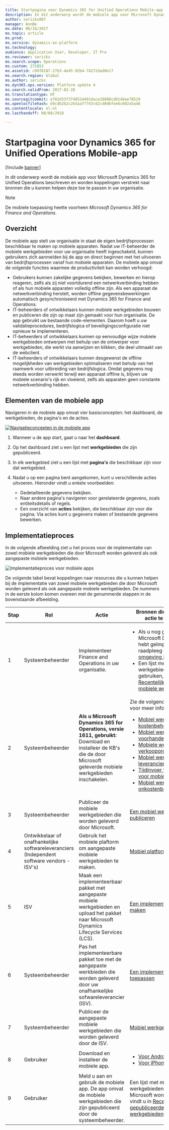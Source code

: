 ```yaml
---
title: Startpagina voor Dynamics 365 for Unified Operations Mobile-app
description: In dit onderwerp wordt de mobiele app voor Microsoft Dynamics 365 for Unified Operations beschreven en worden koppelingen verstrekt naar bronnen die u kunnen helpen deze toe te passen in uw organisatie.
author: sericks007
manager: AnnBe
ms.date: 06/16/2017
ms.topic: article
ms.prod: 
ms.service: dynamics-ax-platform
ms.technology: 
audience: Application User, Developer, IT Pro
ms.reviewer: sericks
ms.search.scope: Operations
ms.custom: 272853
ms.assetid: c99f818f-27b3-4e45-92b4-74272dad0e17
ms.search.region: Global
ms.author: sericks
ms.dyn365.ops.version: Platform update 4
ms.search.validFrom: 2017-02-28
ms.translationtype: HT
ms.sourcegitcommit: e782d33f3748524491dace28008cd9148ae70529
ms.openlocfilehash: b9cdb2b2c2b5aaf7743cd2cd0dbfee6c602a5a46
ms.contentlocale: nl-nl
ms.lasthandoff: 08/08/2018

---
```


# <a name="dynamics-365-for-unified-operations-mobile-app-home-page"></a>Startpagina voor Dynamics 365 for Unified Operations Mobile-app

[!include [banner](../includes/banner.md)]

In dit onderwerp wordt de mobiele app voor Microsoft Dynamics 365 for Unified Operations beschreven en worden koppelingen verstrekt naar bronnen die u kunnen helpen deze toe te passen in uw organisatie.

> [!NOTE]
> De mobiele toepassing heette voorheen *Microsoft Dynamics 365 for Finance and Operations*.

<a name="overview"></a>Overzicht
--------

De mobiele app stelt uw organisatie in staat de eigen bedrijfsprocessen beschikbaar te maken op mobiele apparaten. Nadat uw IT-beheerder de mobiele werkgebieden voor uw organisatie heeft ingeschakeld, kunnen gebruikers zich aanmelden bij de app en direct beginnen met het uitvoeren van bedrijfsprocessen vanaf hun mobiele apparaten. De mobiele app omvat de volgende functies waarmee de productiviteit kan worden verhoogd:

- Gebruikers kunnen zakelijke gegevens bekijken, bewerken en hierop reageren, zelfs als zij niet voortdurend een netwerkverbinding hebben of als hun mobiele apparaten volledig offline zijn. Als een apparaat de netwerkverbinding herstelt, worden offline gegevensbewerkingen automatisch gesynchroniseerd met Dynamics 365 for Finance and Operations.
- IT-beheerders of ontwikkelaars kunnen mobiele werkgebieden bouwen en publiceren die zijn op maat zijn gemaakt voor hun organisatie. De app gebruikt uw bestaande code-elementen. Daarom hoeft u uw validatieprocedures, bedrijfslogica of beveiligingsconfiguratie niet opnieuw te implementeren.
- IT-beheerders of ontwikkelaars kunnen op eenvoudige wijze mobiele werkgebieden ontwerpen met behulp van de ontwerper voor werkgebieden, die werkt via aanwijzen en klikken, die deel uitmaakt van de webclient.
- IT-beheerders of ontwikkelaars kunnen desgewenst de offline mogelijkheden van werkgebieden optimaliseren met behulp van het raamwerk voor uitbreiding van bedrijfslogica. Omdat gegevens nog steeds worden verwerkt terwijl een apparaat offline is, blijven uw mobiele scenario's rijk en vloeiend, zelfs als apparaten geen constante netwerkverbinding hebben.

## <a name="elements-of-the-mobile-app"></a>Elementen van de mobiele app
Navigeren in de mobiele app omvat vier basisconcepten: het dashboard, de werkgebieden, de pagina's en de acties. 

[![Navigatieconcepten in de mobiele app](./media/mobilephoneapp1-1024x536.png)](./media/mobilephoneapp1.png)

1. Wanneer u de app start, gaat u naar het **dashboard**.
2. Op het dashboard ziet u een lijst met **werkgebieden** die zijn gepubliceerd.
3. In elk werkgebied ziet u een lijst met **pagina's** die beschikbaar zijn voor dat werkgebied.
4. Nadat u op een pagina bent aangekomen, kunt u verschillende acties uitvoeren. Hieronder vindt u enkele voorbeelden:

    - Gedetailleerde gegevens bekijken.
    - Naar andere pagina's navigeren voor gerelateerde gegevens, zoals entiteitsdetails of regels.
    - Een overzicht van **acties** bekijken, die beschikbaar zijn voor die pagina. Via acties kunt u gegevens maken of bestaande gegevens bewerken.

## <a name="implementation-process"></a>Implementatieproces
In de volgende afbeelding ziet u het proces voor de implementatie van zowel mobiele werkgebieden die door Microsoft worden geleverd als ook aangepaste mobiele werkgebieden. 

![Implementatieproces voor mobiele apps](./media/Mobile-implementation-process-5.png)

De volgende tabel bevat koppelingen naar resources die u kunnen helpen bij de implementatie van zowel mobiele werkgebieden die door Microsoft worden geleverd als ook aangepaste mobiele werkgebieden. De nummers in de eerste kolom komen overeen met de genummerde stappen in de bovenstaande afbeelding.

<table>
<colgroup>
<col width="25%" />
<col width="25%" />
<col width="25%" />
<col width="25%" />
</colgroup>
<thead>
<tr class="header">
<th>Stap</th>
<th>Rol</th>
<th>Actie</th>
<th>Bronnen die u helpen de actie te voltooien</th>
</tr>
</thead>
<tbody>
<tr class="odd">
<td>1</td>
<td>Systeembeheerder</td>
<td>Implementeer Finance and Operations in uw organisatie.</td>
<td><ul><li>Als u nog geen versie van Microsoft Dynamics 365 hebt geïmplementeerd, raadpleeg dan <a href="../deployment/deploy-demo-environment.md">Een demo-omgeving implementeren</a>.</li><li>Een lijst met mobiele werkgebieden die u kunt gebruiken, vindt u in <a href="mobile-workspaces-released.md">Recentelijk gepubliceerde mobiele werkgebieden</a>.</li></ul></td>
</tr>
<tr class="even">
<td>2</td>
<td>Systeembeheerder</td>
<td><strong>Als u Microsoft Dynamics 365 for Operations, versie 1611, gebruikt:</strong> Download en installeer de KB's die de door Microsoft geleverde mobiele werkgebieden inschakelen.</td>
<td>Zie de volgende onderwerpen voor meer informatie:
<ul>

<li><a href="../../financials/cost-accounting/cost-controlling-mobile-workspace.md">Mobiel werkgebied voor kostenbeheer</a></li>
<li><a href="../../supply-chain/inventory/inventory-on-hand-mobile-workspace.md">Mobiel werkgebied voorhanden voorraad</a></li>
<li><a href="../../supply-chain/sales-marketing/sales-orders-mobile-workspace.md">Mobiele werkbieden voor verkooporders</a></li>
<li><a href="../../supply-chain/procurement/vendor-collaboration-mobile-workspace.md">Mobiel werkgebied voor leverancierssamenwerking</a></li>
<li><a href="../../financials/project-management/project-time-entry-mobile-workspace.md">Tijdinvoer voor project voor mobiel werkgebied</a></li>
<li><a href="../../financials/expense-management/expense-management-mobile-workspace.md">Mobiel werkgebied voor onkostenbeheer</a></li>

</ul></td>
</tr>
<tr class="odd">
<td>3</td>
<td>Systeembeheerder</td>
<td>Publiceer de mobiele werkgebieden die worden geleverd door Microsoft.</td>
<td><a href="publish-mobile-workspace.md">Een mobiel werkgebied publiceren</a>
</td>
</tr>
<tr class="even">
<td>4</td>
<td>Ontwikkelaar of onafhankelijke softwareleveranciers (Independent software vendors - ISV's)</td>
<td>Gebruik het mobiele plaftorm om aangepaste mobiele werkgebieden te maken.</td>
<td><a href="platform/mobile-platform-home-page.md">Mobiel platform</a></td>
</tr>
<tr class="odd">
<td>5</td>
<td>ISV</td>
<td>Maak een implementeerbaar pakket met aangepaste mobiele werkgebieden en upload het pakket naar Microsoft Dynamics Lifecycle Services (LCS).</td>
<td><a href="../deployment/create-apply-deployable-package.md">Een implementeerbaar pakket maken</a></td>
</tr>
<tr class="even">
<td>6</td>
<td>Systeembeheerder</td>
<td>Pas het implementeerbare pakket toe met de aangepaste werkbieden die worden geleverd door uw onafhankelijke sofwareleverancier (ISV).</td>
<td><a href="../deployment/apply-deployable-package-system.md">Een implementeerbaar pakket toepassen</a></td>
</tr>
<tr class="odd">
<td>7</td>
<td>Systeembeheerder</td>
<td>Publiceer de aangepaste mobiele werkgebieden die worden geleverd door de ISV.</td>
<td><a href="publish-mobile-workspace.md">Mobiel werkgebied publiceren</a></td>
</tr>
<tr class="even">
<td>8</td>
<td>Gebruiker</td>
<td>Download en installeer de mobiele app.</td>
<td><ul>
<li><a href="https://go.microsoft.com/fwlink/?linkid=850662">Voor Android-telefoons</a></li>
<li><a href="https://go.microsoft.com/fwlink/?linkid=850663">Voor iPhones</a></li></ul>
</td>
</tr>
<tr class="odd">
<td>9</td>
<td>Gebruiker</td>
<td>Meld u aan en gebruik de mobiele app. De app omvat de mobiele werkgebieden die zijn gepubliceerd door de systeembeheerder.</td>
<td>Een lijst met mobiele werkgebieden die door Microsoft worden geleverd, vindt u in <a href="mobile-workspaces-released.md">Recentelijk gepubliceerde mobiele werkgebieden</a>.
</td>
</tr>
</tbody>
</table>

